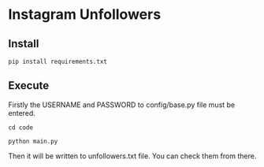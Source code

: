 # Instagram Unfollowers

## Install
```
pip install requirements.txt
```
## Execute
Firstly the USERNAME and PASSWORD to config/base.py file must be entered.
```
cd code
```
```
python main.py
```

Then it will be written to unfollowers.txt file. You can check them from there.
